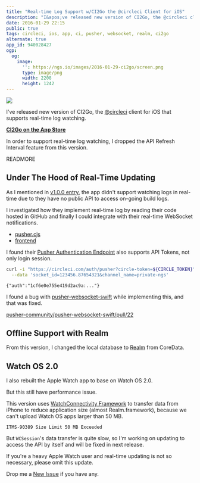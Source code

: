 ```yaml
---
title: "Real-time Log Support w/CI2Go the @circleci Client for iOS"
description: "I&apos;ve released new version of CI2Go, the @circleci client for iOS that supports real-time log watching."
date: 2016-01-29 22:15
public: true
tags: circleci, ios, app, ci, pusher, websocket, realm, ci2go
alternate: true
app_id: 940028427
ogp:
  og:
    image:
      '': https://ngs.io/images/2016-01-29-ci2go/screen.png
      type: image/png
      width: 2208
      height: 1242
---
```


[![](2016-01-29-ci2go/screen.gif)][AppStore]

I&apos;ve released new version of CI2Go, the [@circleci] client for iOS that supports real-time log watching.

**[CI2Go on the App Store][AppStore]**

In order to support real-time log watching, I dropped the API Refresh Interval feature from this version.

READMORE

## Under The Hood of Real-Time Updating

As I mentioned in [v1.0.0 entry], the app didn&apos;t support watching logs in real-time due to they have no public API to access on-going build logs.

I investigated how they implement real-time log by reading their code hosted in GitHub and finally I could integrate with their real-time WebSocket notifications.

- [pusher.cjs](https://github.com/circleci/frontend/blob/master/src-cljs/frontend/pusher.cljs)
- [frontend](https://github.com/circleci/frontend)

I found their [Pusher Authentication Endpoint] also supports API Tokens, not only login session.

```sh
curl -i "https://circleci.com/auth/pusher?circle-token=${CIRCLE_TOKEN}" \
  --data 'socket_id=123456.87654321&channel_name=private-ngs'
```

```
{"auth":"1cf6e0e755e419d2ac9a:..."}
```

I found a bug with [pusher-websocket-swift] while implementing this, and that was fixed.

[pusher-community/pusher-websocket-swift/pull/22]

## Offline Support with Realm

From this version, I changed the local database to [Realm] from CoreData.

## Watch OS 2.0

I also rebuilt the Apple Watch app to base on Watch OS 2.0.

But this still have performance issue.

This version uses [WatchConnectivity Framework] to transfer data from iPhone to reduce application size (almost Realm.framework), because we can&apos;t upload Watch OS apps larger than 50 MB.

```
ITMS-90389 Size Limit 50 MB Exceeded
```

But `WCSession`&apos;s data transfer is quite slow, so I&apos;m working on updating to access the API by itself and will be fixed in next release.

If you&apos;re a heavy Apple Watch user and real-time updating is not so necessary, please omit this update.

Drop me a [New Issue] if you have any.

[AppStore]: https://itunes.apple.com/app/id940028427?mt=8
[API]: https://circleci.com/docs/api
[New Issue]: https://github.com/ngs/ci2go/issues/new
[@circleci]: https://circleci.com
[v1.0.0 entry]: /2014/11/26/ci2go/
[Pusher Authentication Endpoint]: https://pusher.com/docs/authenticating_users#authEndpoint/lang=ios
[pusher-websocket-swift]: https://github.com/pusher-community/pusher-websocket-swift
[pusher-community/pusher-websocket-swift/pull/22]: https://github.com/pusher-community/pusher-websocket-swift/pull/22
[Realm]: https://realm.io
[WatchConnectivity Framework]: https://developer.apple.com/library/watchos/documentation/WatchConnectivity/Reference/WatchConnectivity_framework/
